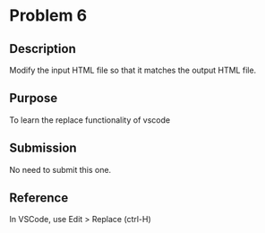 # Problem 6

## Description

Modify the input HTML file so that it matches the output HTML file.

## Purpose

To learn the replace functionality of vscode

## Submission

No need to submit this one.

## Reference

In VSCode, use Edit > Replace (ctrl-H)
